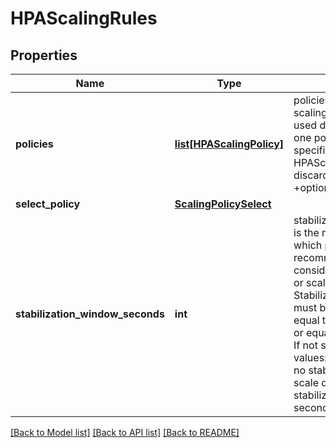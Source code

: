 # HPAScalingRules

## Properties
Name | Type | Description | Notes
------------ | ------------- | ------------- | -------------
**policies** | [**list[HPAScalingPolicy]**](HPAScalingPolicy.md) | policies is a list of potential scaling polices which can be used during scaling. At least one policy must be specified, otherwise the HPAScalingRules will be discarded as invalid +optional | [optional] 
**select_policy** | [**ScalingPolicySelect**](ScalingPolicySelect.md) |  | [optional] 
**stabilization_window_seconds** | **int** | stabilizationWindowSeconds is the number of seconds for which past recommendations should be considered while scaling up or scaling down. StabilizationWindowSeconds must be greater than or equal to zero and less than or equal to 3600 (one hour). If not set, use the default values: For scale up: 0 (i.e. no stabilization is done). For scale down: 300 (i.e. the stabilization window is 300 seconds long). +optional | [optional] 

[[Back to Model list]](../README.md#documentation-for-models) [[Back to API list]](../README.md#documentation-for-api-endpoints) [[Back to README]](../README.md)


